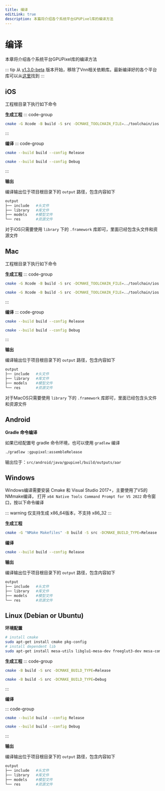 ```yaml
---
title: 编译
editLink: true
description: 本篇将介绍各个系统平台GPUPixel库的编译方法
---
```

<Badge type="tip" text="版本: 1.3.0-beta" />

# 编译

本章将介绍各个系统平台GPUPixel库的编译方法

::: tip
从 [v1.3.0-beta](https://github.com/pixpark/gpupixel/releases/tag/v1.3.0-beta) 版本开始，移除了Vnn相关依赖库。最新编译好的各个平台库可以从[这里](https://github.com/pixpark/gpupixel/releases/latest)找到
:::

## iOS
工程根目录下执行如下命令

**生成工程**
::: code-group
```bash [Arm64]
cmake -G Xcode -B build -S src -DCMAKE_TOOLCHAIN_FILE=../toolchain/ios.toolchain.cmake -DPLATFORM=OS64 -DCMAKE_BUILD_TYPE=Release
```
:::

**编译**
::: code-group

```bash [Release]
cmake --build build --config Release
```

```bash [Debug]
cmake --build build --config Debug
```
:::

**输出**

编译输出位于项目根目录下的 `output` 路径，包含内容如下
```bash
output
├── include   #头文件
├── library   #库文件
├── models    #模型文件
└── res       #资源文件
```
对于iOS只需要使用 `library` 下的 `.framework` 库即可，里面已经包含头文件和资源文件

## Mac
工程根目录下执行如下命令

**生成工程**
::: code-group
```bash [Apple Silicon]
cmake -G Xcode -B build -S src -DCMAKE_TOOLCHAIN_FILE=../toolchain/ios.toolchain.cmake -DPLATFORM=MAC_ARM64 -DCMAKE_BUILD_TYPE=Release
```
```bash [Intel]
cmake -G Xcode -B build -S src -DCMAKE_TOOLCHAIN_FILE=../toolchain/ios.toolchain.cmake -DPLATFORM=MAC -DCMAKE_BUILD_TYPE=Debug
```
:::
 
**编译**
::: code-group

```bash [Release]
cmake --build build --config Release
```

```bash [Debug]
cmake --build build --config Debug
```
:::

**输出**

编译输出位于项目根目录下的 `output` 路径，包含内容如下
```bash
output
├── include   #头文件
├── library   #库文件
├── models    #模型文件
└── res       #资源文件
```
对于MacOS只需要使用 `library` 下的 `.framework` 库即可，里面已经包含头文件和资源文件

## Android

**Gradle 命令编译**

如果已经配置号 gradle 命令环境，也可以使用 `gradlew` 编译

```bash
./gradlew :gpupixel:assembleRelease
```

输出位于：`src/android/java/gpupixel/build/outputs/aar`

## Windows

Windows编译需要安装 Cmake 和 Visual Studio 2017+，主要使用了VS的NMmake编译，
打开 `x64 Native Tools Command Prompt for VS 2022` 命令窗口，按以下命令编译

::: warning
仅支持生成 x86_64版本，不支持 x86_32
:::

**生成工程**

```bash
cmake -G "NMake Makefiles" -B build -S src -DCMAKE_BUILD_TYPE=Release
```

**编译**

```bash
cmake --build build --config Release
```

**输出**

编译输出位于项目根目录下的 `output` 路径，包含内容如下
```bash
output
├── include   #头文件
├── library   #库文件
├── models    #模型文件
└── res       #资源文件
```

## Linux (Debian or Ubuntu)

**环境配置**

```bash
# install cmake 
sudo apt-get install cmake pkg-config
# install dependent lib
sudo apt-get install mesa-utils libglu1-mesa-dev freeglut3-dev mesa-common-dev libglfw3-dev
```

**生成工程**
::: code-group

```bash [Release]
cmake -B build -S src -DCMAKE_BUILD_TYPE=Release
```

```bash [Debug]
cmake -B build -S src -DCMAKE_BUILD_TYPE=Debug
```
:::

**编译**

::: code-group

```bash [Release]
cmake --build build --config Release
```

```bash [Debug]
cmake --build build --config Debug
```
:::
 

**输出**

编译输出位于项目根目录下的 `output` 路径，包含内容如下
```bash
output
├── include   #头文件
├── library   #库文件
├── models    #模型文件
└── res       #资源文件
```